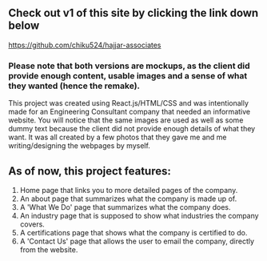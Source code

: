 ## Check out v1 of this site by clicking the link down below

https://github.com/chiku524/hajjar-associates

### Please note that both versions are mockups, as the client did provide enough content, usable images and a sense of what they wanted (hence the remake).

This project was created using React.js/HTML/CSS and was intentionally made for an Engineering Consultant company that needed an informative website. 
You will notice that the same images are used as well as some dummy text because the client did not provide enough details of what they want. It was all created by a few photos that they gave me and me writing/designing the webpages by myself.

## As of now, this project features:
1. Home page that links you to more detailed pages of the company.
2. An about page that summarizes what the company is made up of.
3. A 'What We Do' page that summarizes what the company does.
4. An industry page that is supposed to show what industries the company covers.
5. A certifications page that shows what the company is certified to do.
6. A 'Contact Us' page that allows the user to email the company, directly from the website.
